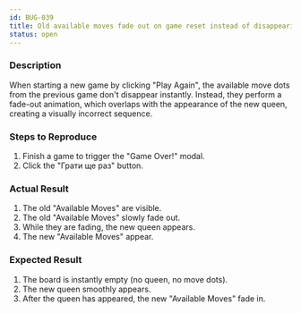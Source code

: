 ```yaml
---
id: BUG-039
title: Old available moves fade out on game reset instead of disappearing instantly
status: open
---
```


### Description

When starting a new game by clicking "Play Again", the available move dots from the previous game don't disappear instantly. Instead, they perform a fade-out animation, which overlaps with the appearance of the new queen, creating a visually incorrect sequence.

### Steps to Reproduce

1.  Finish a game to trigger the "Game Over!" modal.
2.  Click the "Грати ще раз" button.

### Actual Result

1.  The old "Available Moves" are visible.
2.  The old "Available Moves" slowly fade out.
3.  While they are fading, the new queen appears.
4.  The new "Available Moves" appear.

### Expected Result

1.  The board is instantly empty (no queen, no move dots).
2.  The new queen smoothly appears.
3.  After the queen has appeared, the new "Available Moves" fade in. 
